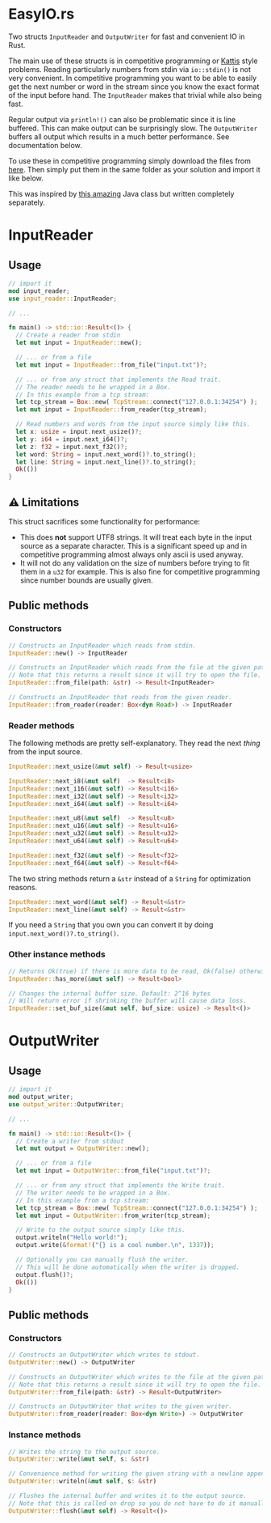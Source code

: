# EasyIO.rs
Two structs `InputReader` and `OutputWriter` for fast and convenient IO in Rust.

The main use of these structs is in competitive programming or [Kattis](https://open.kattis.com/) style problems. Reading particularly numbers from stdin via `io::stdin()` is not very convenient. In competitive programming you want to be able to easily get the next number or word in the stream since you know the exact format of the input before hand. The `InputReader` makes that trivial while also being fast.

Regular output via `println!()` can also be problematic since it is line buffered. This can make output can be surprisingly slow. The `OutputWriter` buffers all output which results in a much better performance. See documentation below.

To use these in competitive programming simply download the files from [here](https://github.com/AxlLind/InputReader/blob/master/src/). Then simply put them in the same folder as your solution and import it like below.

This was inspired by [this amazing](https://github.com/williamfiset/FastJavaIO) Java class but written completely separately.

# InputReader
## Usage
```Rust
// import it
mod input_reader;
use input_reader::InputReader;

// ...

fn main() -> std::io::Result<()> {
  // Create a reader from stdin
  let mut input = InputReader::new();

  // ... or from a file
  let mut input = InputReader::from_file("input.txt")?;

  // ... or from any struct that implements the Read trait.
  // The reader needs to be wrapped in a Box.
  // In this example from a tcp stream:
  let tcp_stream = Box::new( TcpStream::connect("127.0.0.1:34254") );
  let mut input = InputReader::from_reader(tcp_stream);

  // Read numbers and words from the input source simply like this.
  let x: usize = input.next_usize()?;
  let y: i64 = input.next_i64()?;
  let z: f32 = input.next_f32()?;
  let word: String = input.next_word()?.to_string();
  let line: String = input.next_line()?.to_string();
  Ok(())
}
```

## :warning: Limitations
This struct sacrifices some functionality for performance:
- This does **not** support UTF8 strings. It will treat each byte in the input source as a separate character. This is a significant speed up and in competitive programming almost always only ascii is used anyway.
- It will not do any validation on the size of numbers before trying to fit them in a `u32` for example. This is also fine for competitive programming since number bounds are usually given.

## Public methods
### Constructors
```Rust
// Constructs an InputReader which reads from stdin.
InputReader::new() -> InputReader
```

```Rust
// Constructs an InputReader which reads from the file at the given path.
// Note that this returns a result since it will try to open the file.
InputReader::from_file(path: &str) -> Result<InputReader>
```

```Rust
// Constructs an InputReader that reads from the given reader.
InputReader::from_reader(reader: Box<dyn Read>) -> InputReader
```

### Reader methods
The following methods are pretty self-explanatory. They read the next *thing* from the input source.

```Rust
InputReader::next_usize(&mut self) -> Result<usize>

InputReader::next_i8(&mut self)  -> Result<i8>
InputReader::next_i16(&mut self) -> Result<i16>
InputReader::next_i32(&mut self) -> Result<i32>
InputReader::next_i64(&mut self) -> Result<i64>

InputReader::next_u8(&mut self)  -> Result<u8>
InputReader::next_u16(&mut self) -> Result<u16>
InputReader::next_u32(&mut self) -> Result<u32>
InputReader::next_u64(&mut self) -> Result<u64>

InputReader::next_f32(&mut self) -> Result<f32>
InputReader::next_f64(&mut self) -> Result<f64>
```

The two string methods return a `&str` instead of a `String` for optimization reasons.
```Rust
InputReader::next_word(&mut self) -> Result<&str>
InputReader::next_line(&mut self) -> Result<&str>
```

If you need a `String` that you own you can convert it by doing `input.next_word()?.to_string()`.

### Other instance methods
```Rust
// Returns Ok(true) if there is more data to be read, Ok(false) otherwise.
InputReader::has_more(&mut self) -> Result<bool>

// Changes the internal buffer size. Default: 2^16 bytes
// Will return error if shrinking the buffer will cause data loss.
InputReader::set_buf_size(&mut self, buf_size: usize) -> Result<()>
```

# OutputWriter
## Usage
```Rust
// import it
mod output_writer;
use output_writer::OutputWriter;

// ...

fn main() -> std::io::Result<()> {
  // Create a writer from stdout
  let mut output = OutputWriter::new();

  // ... or from a file
  let mut input = OutputWriter::from_file("input.txt")?;

  // ... or from any struct that implements the Write trait.
  // The writer needs to be wrapped in a Box.
  // In this example from a tcp stream:
  let tcp_stream = Box::new( TcpStream::connect("127.0.0.1:34254") );
  let mut input = OutputWriter::from_writer(tcp_stream);

  // Write to the output source simply like this.
  output.writeln("Hello world!");
  output.write(&format!("{} is a cool number.\n", 1337));

  // Optionally you can manually flush the writer.
  // This will be done automatically when the writer is dropped.
  output.flush()?;
  Ok(())
}
```

## Public methods
### Constructors
```Rust
// Constructs an OutputWriter which writes to stdout.
OutputWriter::new() -> OutputWriter
```

```Rust
// Constructs an OutputWriter which writes to the file at the given path.
// Note that this returns a result since it will try to open the file.
OutputWriter::from_file(path: &str) -> Result<OutputWriter>
```

```Rust
// Constructs an OutputWriter that writes to the given writer.
OutputWriter::from_reader(reader: Box<dyn Write>) -> OutputWriter
```

### Instance methods
```Rust
// Writes the string to the output source.
OutputWriter::write(&mut self, s: &str)

// Convenience method for writing the given string with a newline appended.
OutputWriter::writeln(&mut self, s: &str)

// Flushes the internal buffer and writes it to the output source.
// Note that this is called on drop so you do not have to do it manually.
OutputWriter::flush(&mut self) -> Result<()>
```
